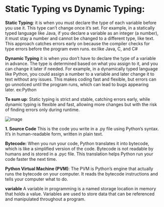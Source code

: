 # Static Typing vs Dynamic Typing:

**Static Typing**:
it is when you must declare the type of each variable before you use it. 
This type can’t change once it’s set. 
For example, in a statically typed language like Java, if you declare a variable as an integer (a number), it must stay a number and cannot be changed to a different type, like text. 
This approach catches errors early on because the compiler checks for type errors before the program even runs.
ex:like Java, C, and C#


**Dynamic Typing** 
it is when you don’t have to declare the type of a variable in advance. 
The type is determined based on what you assign to it, and you can change it later if needed. 
For example, in a dynamically typed language like Python, you could assign a number to a variable and later change it to text without any issues. 
This makes coding fast and flexible, but errors can go unnoticed until the program runs, which can lead to bugs appearing later.
ex:Python


**To sum up**: Static typing is strict and stable, catching errors early, while dynamic typing is flexible and fast, allowing more changes but with the risk of finding errors only during runtime.

![image](https://github.com/user-attachments/assets/969ecafa-0ddf-49b2-8a2a-d02ce4b83e3a)

**1. Source Code**
This is the code you write in a .py file using Python’s syntax. It’s in human-readable form, written in plain text.

**Bytecode:** 
When you run your code, Python translates it into bytecode, which is like a simplified version of the code. 
Bytecode is not readable by humans and is stored in a .pyc file. This translation helps Python run your code faster the next time.

**Python Virtual Machine (PVM)**: 
The PVM is Python’s engine that actually runs the bytecode on your computer. It reads the bytecode instructions and tells your computer what to do.

**variable**
A variable in programming is a named storage location in memory that holds a value. Variables are used to store data that can be referenced and manipulated throughout a program.
